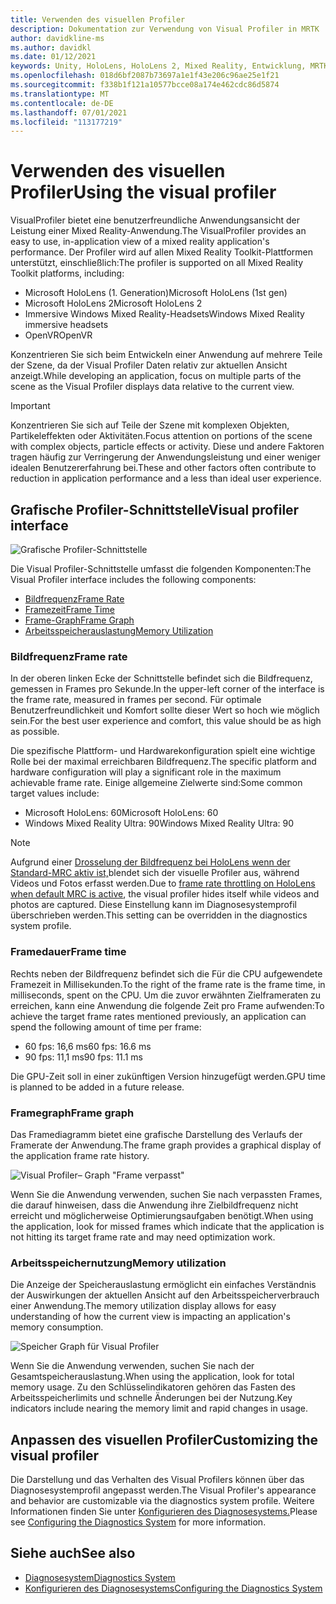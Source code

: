 ```yaml
---
title: Verwenden des visuellen Profiler
description: Dokumentation zur Verwendung von Visual Profiler in MRTK
author: davidkline-ms
ms.author: davidkl
ms.date: 01/12/2021
keywords: Unity, HoloLens, HoloLens 2, Mixed Reality, Entwicklung, MRTK,
ms.openlocfilehash: 018d6bf2087b73697a1e1f43e206c96ae25e1f21
ms.sourcegitcommit: f338b1f121a10577bcce08a174e462cdc86d5874
ms.translationtype: MT
ms.contentlocale: de-DE
ms.lasthandoff: 07/01/2021
ms.locfileid: "113177219"
---
```

# <a name="using-the-visual-profiler"></a><span data-ttu-id="9423d-104">Verwenden des visuellen Profiler</span><span class="sxs-lookup"><span data-stu-id="9423d-104">Using the visual profiler</span></span>

<span data-ttu-id="9423d-105">VisualProfiler bietet eine benutzerfreundliche Anwendungsansicht der Leistung einer Mixed Reality-Anwendung.</span><span class="sxs-lookup"><span data-stu-id="9423d-105">The VisualProfiler provides an easy to use, in-application view of a mixed reality application's performance.</span></span> <span data-ttu-id="9423d-106">Der Profiler wird auf allen Mixed Reality Toolkit-Plattformen unterstützt, einschließlich:</span><span class="sxs-lookup"><span data-stu-id="9423d-106">The profiler is supported on all Mixed Reality Toolkit platforms, including:</span></span>

- <span data-ttu-id="9423d-107">Microsoft HoloLens (1. Generation)</span><span class="sxs-lookup"><span data-stu-id="9423d-107">Microsoft HoloLens (1st gen)</span></span>
- <span data-ttu-id="9423d-108">Microsoft HoloLens 2</span><span class="sxs-lookup"><span data-stu-id="9423d-108">Microsoft HoloLens 2</span></span>
- <span data-ttu-id="9423d-109">Immersive Windows Mixed Reality-Headsets</span><span class="sxs-lookup"><span data-stu-id="9423d-109">Windows Mixed Reality immersive headsets</span></span>
- <span data-ttu-id="9423d-110">OpenVR</span><span class="sxs-lookup"><span data-stu-id="9423d-110">OpenVR</span></span>

<span data-ttu-id="9423d-111">Konzentrieren Sie sich beim Entwickeln einer Anwendung auf mehrere Teile der Szene, da der Visual Profiler Daten relativ zur aktuellen Ansicht anzeigt.</span><span class="sxs-lookup"><span data-stu-id="9423d-111">While developing an application, focus on multiple parts of the scene as the Visual Profiler displays data relative to the current view.</span></span>

> [!IMPORTANT]
> <span data-ttu-id="9423d-112">Konzentrieren Sie sich auf Teile der Szene mit komplexen Objekten, Partikeleffekten oder Aktivitäten.</span><span class="sxs-lookup"><span data-stu-id="9423d-112">Focus attention on portions of the scene with complex objects, particle effects or activity.</span></span> <span data-ttu-id="9423d-113">Diese und andere Faktoren tragen häufig zur Verringerung der Anwendungsleistung und einer weniger idealen Benutzererfahrung bei.</span><span class="sxs-lookup"><span data-stu-id="9423d-113">These and other factors often contribute to reduction in application performance and a less than ideal user experience.</span></span>

## <a name="visual-profiler-interface"></a><span data-ttu-id="9423d-114">Grafische Profiler-Schnittstelle</span><span class="sxs-lookup"><span data-stu-id="9423d-114">Visual profiler interface</span></span>

![Grafische Profiler-Schnittstelle](../images/diagnostics/VisualProfiler.png)

<span data-ttu-id="9423d-116">Die Visual Profiler-Schnittstelle umfasst die folgenden Komponenten:</span><span class="sxs-lookup"><span data-stu-id="9423d-116">The Visual Profiler interface includes the following components:</span></span>

- [<span data-ttu-id="9423d-117">Bildfrequenz</span><span class="sxs-lookup"><span data-stu-id="9423d-117">Frame Rate</span></span>](#frame-rate)
- [<span data-ttu-id="9423d-118">Framezeit</span><span class="sxs-lookup"><span data-stu-id="9423d-118">Frame Time</span></span>](#frame-time)
- [<span data-ttu-id="9423d-119">Frame-Graph</span><span class="sxs-lookup"><span data-stu-id="9423d-119">Frame Graph</span></span>](#frame-graph)
- [<span data-ttu-id="9423d-120">Arbeitsspeicherauslastung</span><span class="sxs-lookup"><span data-stu-id="9423d-120">Memory Utilization</span></span>](#memory-utilization)

### <a name="frame-rate"></a><span data-ttu-id="9423d-121">Bildfrequenz</span><span class="sxs-lookup"><span data-stu-id="9423d-121">Frame rate</span></span>

<span data-ttu-id="9423d-122">In der oberen linken Ecke der Schnittstelle befindet sich die Bildfrequenz, gemessen in Frames pro Sekunde.</span><span class="sxs-lookup"><span data-stu-id="9423d-122">In the upper-left corner of the interface is the frame rate, measured in frames per second.</span></span> <span data-ttu-id="9423d-123">Für optimale Benutzerfreundlichkeit und Komfort sollte dieser Wert so hoch wie möglich sein.</span><span class="sxs-lookup"><span data-stu-id="9423d-123">For the best user experience and comfort, this value should be as high as possible.</span></span>

<span data-ttu-id="9423d-124">Die spezifische Plattform- und Hardwarekonfiguration spielt eine wichtige Rolle bei der maximal erreichbaren Bildfrequenz.</span><span class="sxs-lookup"><span data-stu-id="9423d-124">The specific platform and hardware configuration will play a significant role in the maximum achievable frame rate.</span></span> <span data-ttu-id="9423d-125">Einige allgemeine Zielwerte sind:</span><span class="sxs-lookup"><span data-stu-id="9423d-125">Some common target values include:</span></span>

- <span data-ttu-id="9423d-126">Microsoft HoloLens: 60</span><span class="sxs-lookup"><span data-stu-id="9423d-126">Microsoft HoloLens: 60</span></span>
- <span data-ttu-id="9423d-127">Windows Mixed Reality Ultra: 90</span><span class="sxs-lookup"><span data-stu-id="9423d-127">Windows Mixed Reality Ultra: 90</span></span>

> [!NOTE]
> <span data-ttu-id="9423d-128">Aufgrund einer [Drosselung der Bildfrequenz bei HoloLens wenn der Standard-MRC aktiv ist,](/windows/mixed-reality/mixed-reality-capture-for-developers#what-to-expect-when-mrc-is-enabled-on-hololens)blendet sich der visuelle Profiler aus, während Videos und Fotos erfasst werden.</span><span class="sxs-lookup"><span data-stu-id="9423d-128">Due to [frame rate throttling on HoloLens when default MRC is active](/windows/mixed-reality/mixed-reality-capture-for-developers#what-to-expect-when-mrc-is-enabled-on-hololens), the visual profiler hides itself while videos and photos are captured.</span></span> <span data-ttu-id="9423d-129">Diese Einstellung kann im Diagnosesystemprofil überschrieben werden.</span><span class="sxs-lookup"><span data-stu-id="9423d-129">This setting can be overridden in the diagnostics system profile.</span></span>

### <a name="frame-time"></a><span data-ttu-id="9423d-130">Framedauer</span><span class="sxs-lookup"><span data-stu-id="9423d-130">Frame time</span></span>

<span data-ttu-id="9423d-131">Rechts neben der Bildfrequenz befindet sich die Für die CPU aufgewendete Framezeit in Millisekunden.</span><span class="sxs-lookup"><span data-stu-id="9423d-131">To the right of the frame rate is the frame time, in milliseconds, spent on the CPU.</span></span> <span data-ttu-id="9423d-132">Um die zuvor erwähnten Zielframeraten zu erreichen, kann eine Anwendung die folgende Zeit pro Frame aufwenden:</span><span class="sxs-lookup"><span data-stu-id="9423d-132">To achieve the target frame rates mentioned previously, an application can spend the following amount of time per frame:</span></span>

- <span data-ttu-id="9423d-133">60 fps: 16,6 ms</span><span class="sxs-lookup"><span data-stu-id="9423d-133">60 fps: 16.6 ms</span></span>
- <span data-ttu-id="9423d-134">90 fps: 11,1 ms</span><span class="sxs-lookup"><span data-stu-id="9423d-134">90 fps: 11.1 ms</span></span>

<span data-ttu-id="9423d-135">Die GPU-Zeit soll in einer zukünftigen Version hinzugefügt werden.</span><span class="sxs-lookup"><span data-stu-id="9423d-135">GPU time is planned to be added in a future release.</span></span>

### <a name="frame-graph"></a><span data-ttu-id="9423d-136">Framegraph</span><span class="sxs-lookup"><span data-stu-id="9423d-136">Frame graph</span></span>

<span data-ttu-id="9423d-137">Das Framediagramm bietet eine grafische Darstellung des Verlaufs der Framerate der Anwendung.</span><span class="sxs-lookup"><span data-stu-id="9423d-137">The frame graph provides a graphical display of the application frame rate history.</span></span>

![Visual Profiler– Graph "Frame verpasst"](../images/diagnostics/VisualProfilerMissedFrames.png)

<span data-ttu-id="9423d-139">Wenn Sie die Anwendung verwenden, suchen Sie nach verpassten Frames, die darauf hinweisen, dass die Anwendung ihre Zielbildfrequenz nicht erreicht und möglicherweise Optimierungsaufgaben benötigt.</span><span class="sxs-lookup"><span data-stu-id="9423d-139">When using the application, look for missed frames which indicate that the application is not hitting its target frame rate and may need optimization work.</span></span>

### <a name="memory-utilization"></a><span data-ttu-id="9423d-140">Arbeitsspeichernutzung</span><span class="sxs-lookup"><span data-stu-id="9423d-140">Memory utilization</span></span>

<span data-ttu-id="9423d-141">Die Anzeige der Speicherauslastung ermöglicht ein einfaches Verständnis der Auswirkungen der aktuellen Ansicht auf den Arbeitsspeicherverbrauch einer Anwendung.</span><span class="sxs-lookup"><span data-stu-id="9423d-141">The memory utilization display allows for easy understanding of how the current view is impacting an application's memory consumption.</span></span>

![Speicher Graph für Visual Profiler](../images/diagnostics/VisualProfilerMemory.png)

<span data-ttu-id="9423d-143">Wenn Sie die Anwendung verwenden, suchen Sie nach der Gesamtspeicherauslastung.</span><span class="sxs-lookup"><span data-stu-id="9423d-143">When using the application, look for total memory usage.</span></span> <span data-ttu-id="9423d-144">Zu den Schlüsselindikatoren gehören das Fasten des Arbeitsspeicherlimits und schnelle Änderungen bei der Nutzung.</span><span class="sxs-lookup"><span data-stu-id="9423d-144">Key indicators include nearing the memory limit and rapid changes in usage.</span></span>

## <a name="customizing-the-visual-profiler"></a><span data-ttu-id="9423d-145">Anpassen des visuellen Profiler</span><span class="sxs-lookup"><span data-stu-id="9423d-145">Customizing the visual profiler</span></span>

<span data-ttu-id="9423d-146">Die Darstellung und das Verhalten des Visual Profilers können über das Diagnosesystemprofil angepasst werden.</span><span class="sxs-lookup"><span data-stu-id="9423d-146">The Visual Profiler's appearance and behavior are customizable via the diagnostics system profile.</span></span> <span data-ttu-id="9423d-147">Weitere Informationen finden Sie unter [Konfigurieren des Diagnosesystems.](configuring-diagnostics.md)</span><span class="sxs-lookup"><span data-stu-id="9423d-147">Please see [Configuring the Diagnostics System](configuring-diagnostics.md) for more information.</span></span>

## <a name="see-also"></a><span data-ttu-id="9423d-148">Siehe auch</span><span class="sxs-lookup"><span data-stu-id="9423d-148">See also</span></span>

- [<span data-ttu-id="9423d-149">Diagnosesystem</span><span class="sxs-lookup"><span data-stu-id="9423d-149">Diagnostics System</span></span>](diagnostics-system-getting-started.md)
- [<span data-ttu-id="9423d-150">Konfigurieren des Diagnosesystems</span><span class="sxs-lookup"><span data-stu-id="9423d-150">Configuring the Diagnostics System</span></span>](configuring-diagnostics.md)
